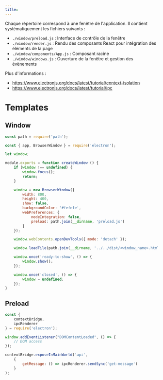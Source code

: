 ```yaml
---
title:
---
```


Chaque répertoire correspond à une fenêtre de l'application. Il contient systématiquement les fichiers suivants :

- `./window/preload.js` : Interface de contrôle de la fenêtre
- `./window/render.js` : Rendu des composants React pour intégration des éléments de la page
- `./window/components/App.js` : Composant racine
- `./window/windows.js` : Ouverture de la fenêtre et gestion des évènements

Plus d'informations :

- https://www.electronjs.org/docs/latest/tutorial/context-isolation
- https://www.electronjs.org/docs/latest/tutorial/ipc

# Templates

## Window

```javascript
const path = require('path');

const { app, BrowserWindow } = require('electron');

let window;

module.exports = function createWindow () {
    if (window !== undefined) {
        window.focus();
        return;
    }

    window = new BrowserWindow({
        width: 800,
        height: 400,
        show: false,
        backgroundColor: '#fefefe',
        webPreferences: {
            nodeIntegration: false,
            preload: path.join(__dirname, 'preload.js')
        }
    });

    window.webContents.openDevTools({ mode: 'detach' });

    window.loadFile(path.join(__dirname, '../../dist/<window_name>.html'));

    window.once('ready-to-show', () => {
        window.show();
    });

    window.once('closed', () => {
        window = undefined;
    });
}
```

## Preload

```javascript
const {
    contextBridge,
    ipcRenderer
} = require('electron');

window.addEventListener("DOMContentLoaded", () => {
    // DOM access
});

contextBridge.exposeInMainWorld('api',
    {
        getMessage: () => ipcRenderer.sendSync('get-message')
    }
);
```